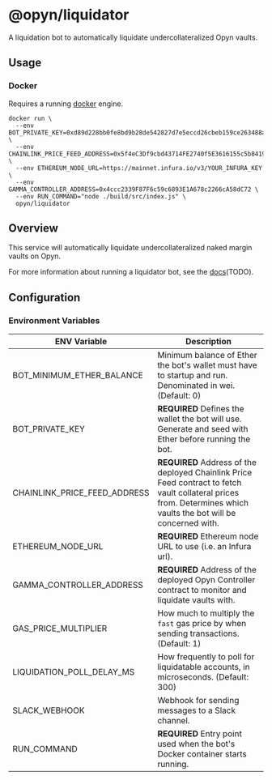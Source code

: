 # @opyn/liquidator

A liquidation bot to automatically liquidate undercollateralized Opyn vaults.

## Usage

### Docker

Requires a running [docker](https://docker.com) engine.

```
docker run \
  --env BOT_PRIVATE_KEY=0xd89d228bb0fe8bd9b28de542827d7e5eccd26cbeb159ce263488a6a54b88bdcf \
  --env CHAINLINK_PRICE_FEED_ADDRESS=0x5f4eC3Df9cbd43714FE2740f5E3616155c5b8419 \
  --env ETHEREUM_NODE_URL=https://mainnet.infura.io/v3/YOUR_INFURA_KEY \
  --env GAMMA_CONTROLLER_ADDRESS=0x4ccc2339F87F6c59c6893E1A678c2266cA58dC72 \
  --env RUN_COMMAND="node ./build/src/index.js" \
  opyn/liquidator
```

## Overview

This service will automatically liquidate undercollateralized naked margin vaults on Opyn.

For more information about running a liquidator bot, see the [docs]()(TODO).

## Configuration

### Environment Variables

| ENV Variable                 | Description                                                                                                                                                       |
| ---------------------------- | ----------------------------------------------------------------------------------------------------------------------------------------------------------------- |
| BOT_MINIMUM_ETHER_BALANCE    | Minimum balance of Ether the bot's wallet must have to startup and run. Denominated in wei. (Default: 0)                                                          |
| BOT_PRIVATE_KEY              | **REQUIRED** Defines the wallet the bot will use. Generate and seed with Ether before running the bot.                                                            |
| CHAINLINK_PRICE_FEED_ADDRESS | **REQUIRED** Address of the deployed Chainlink Price Feed contract to fetch vault collateral prices from. Determines which vaults the bot will be concerned with. |
| ETHEREUM_NODE_URL            | **REQUIRED** Ethereum node URL to use (i.e. an Infura url).                                                                                                       |
| GAMMA_CONTROLLER_ADDRESS     | **REQUIRED** Address of the deployed Opyn Controller contract to monitor and liquidate vaults with.                                                               |
| GAS_PRICE_MULTIPLIER         | How much to multiply the `fast` gas price by when sending transactions. (Default: 1)                                                                              |
| LIQUIDATION_POLL_DELAY_MS    | How frequently to poll for liquidatable accounts, in microseconds. (Default: 300)                                                                                 |
| SLACK_WEBHOOK                | Webhook for sending messages to a Slack channel.                                                                                                                  |
| RUN_COMMAND                  | **REQUIRED** Entry point used when the bot's Docker container starts running.                                                                                     |
